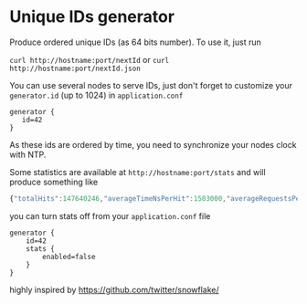 Unique IDs generator
=====================================

Produce ordered unique IDs (as 64 bits number). To use it, just run

`curl http://hostname:port/nextId` or `curl http://hostname:port/nextId.json`

You can use several nodes to serve IDs, just don't forget to customize your `generator.id` (up to 1024) in `application.conf`

```
generator {
   id=42
}
```

As these ids are ordered by time, you need to synchronize your nodes clock with NTP.

Some statistics are available at `http://hostname:port/stats` and will produce something like

```javascript
{"totalHits":147640246,"averageTimeNsPerHit":1503000,"averageRequestsPerSec":9986.67}
```

you can turn stats off from your `application.conf` file

```
generator {
    id=42
    stats {
        enabled=false
    }
}
```

highly inspired by https://github.com/twitter/snowflake/
